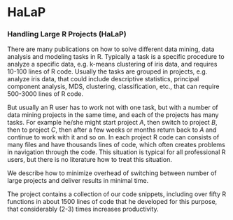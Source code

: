 HaLaP
======

### Handling Large R Projects (HaLaP)

There are many publications on how to solve different data mining, data analysis and modeling tasks in R. Typically a task is a specific procedure to analyze a specific data, e.g. k-means clustering of iris data, and requires 10-100 lines of R code. Usually the tasks are grouped in projects, e.g. analyze iris data, that could include descriptive statistics, principal component analysis, MDS, clustering, classification, etc., that can require 500-3000 lines of R code. 
 
But usually an R user has to work not with one task, but with a number of data mining projects in the same time, and each of the projects has many tasks.  For example he/she might start project _A_, then switch to project _B_, then to project  _C_, then after a few weeks or months return back to _A_ and continue to work with it and so on. In each project R code can consists of many files and have thousands lines of code, which often creates problems in navigation through the code. 
This situation is typical for all professional R users, but there is no literature how to treat this situation.

We describe how to minimize overhead of switching between number of large projects and deliver results in minimal time.

The project contains a collection of our code snippets, including over fifty  R functions in about 1500 lines of code  that he developed for this purpose, that considerably (2-3) times increases productivity.
